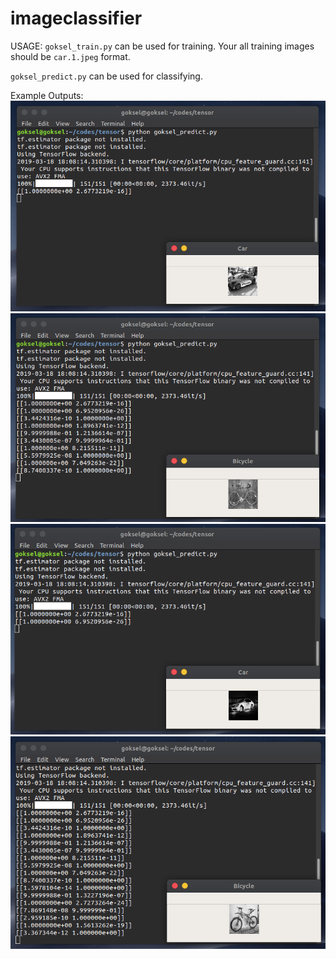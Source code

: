 # imageclassifier

USAGE:
`goksel_train.py` can be used for training. Your all training images should be `car.1.jpeg` format.

`goksel_predict.py` can be used for classifying.

Example Outputs:
![ex1](ss1.png)
![ex2](ss2.png)
![ex3](ss3.png)
![ex4](ss4.png)
